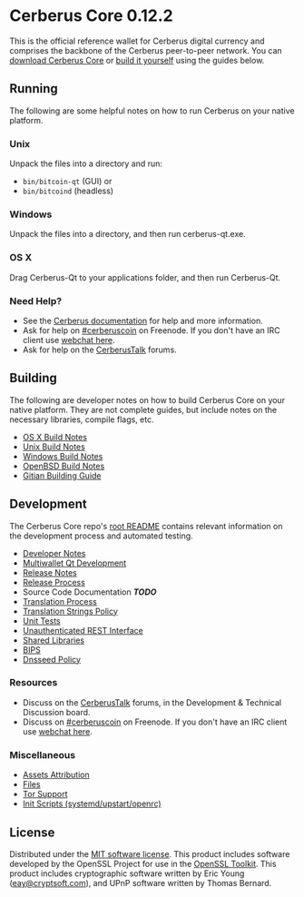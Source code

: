 Cerberus Core 0.12.2
====================

This is the official reference wallet for Cerberus digital currency and comprises the backbone of the Cerberus peer-to-peer network. You can [download Cerberus Core](https://www.cerberus.org/downloads/) or [build it yourself](#building) using the guides below.

Running
---------------------
The following are some helpful notes on how to run Cerberus on your native platform.

### Unix

Unpack the files into a directory and run:

- `bin/bitcoin-qt` (GUI) or
- `bin/bitcoind` (headless)

### Windows

Unpack the files into a directory, and then run cerberus-qt.exe.

### OS X

Drag Cerberus-Qt to your applications folder, and then run Cerberus-Qt.

### Need Help?

* See the [Cerberus documentation](https://cerberuscoin.atlassian.net/wiki/display/DOC)
for help and more information.
* Ask for help on [#cerberuscoin](http://webchat.freenode.net?channels=cerberuscoin) on Freenode. If you don't have an IRC client use [webchat here](http://webchat.freenode.net?channels=cerberuscoin).
* Ask for help on the [CerberusTalk](https://cerberustalk.org/) forums.

Building
---------------------
The following are developer notes on how to build Cerberus Core on your native platform. They are not complete guides, but include notes on the necessary libraries, compile flags, etc.

- [OS X Build Notes](build-osx.md)
- [Unix Build Notes](build-unix.md)
- [Windows Build Notes](build-windows.md)
- [OpenBSD Build Notes](build-openbsd.md)
- [Gitian Building Guide](gitian-building.md)

Development
---------------------
The Cerberus Core repo's [root README](/README.md) contains relevant information on the development process and automated testing.

- [Developer Notes](developer-notes.md)
- [Multiwallet Qt Development](multiwallet-qt.md)
- [Release Notes](release-notes.md)
- [Release Process](release-process.md)
- Source Code Documentation ***TODO***
- [Translation Process](translation_process.md)
- [Translation Strings Policy](translation_strings_policy.md)
- [Unit Tests](unit-tests.md)
- [Unauthenticated REST Interface](REST-interface.md)
- [Shared Libraries](shared-libraries.md)
- [BIPS](bips.md)
- [Dnsseed Policy](dnsseed-policy.md)

### Resources
* Discuss on the [CerberusTalk](https://cerberustalk.org/) forums, in the Development & Technical Discussion board.
* Discuss on [#cerberuscoin](http://webchat.freenode.net/?channels=cerberuscoin) on Freenode. If you don't have an IRC client use [webchat here](http://webchat.freenode.net/?channels=cerberuscoin).

### Miscellaneous
- [Assets Attribution](assets-attribution.md)
- [Files](files.md)
- [Tor Support](tor.md)
- [Init Scripts (systemd/upstart/openrc)](init.md)

License
---------------------
Distributed under the [MIT software license](http://www.opensource.org/licenses/mit-license.php).
This product includes software developed by the OpenSSL Project for use in the [OpenSSL Toolkit](https://www.openssl.org/). This product includes
cryptographic software written by Eric Young ([eay@cryptsoft.com](mailto:eay@cryptsoft.com)), and UPnP software written by Thomas Bernard.
